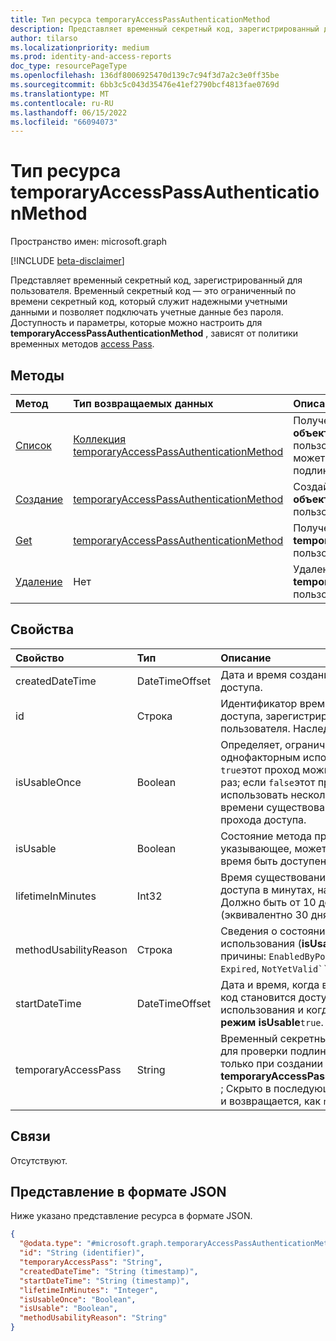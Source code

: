 ```yaml
---
title: Тип ресурса temporaryAccessPassAuthenticationMethod
description: Представляет временный секретный код, зарегистрированный для пользователя.
author: tilarso
ms.localizationpriority: medium
ms.prod: identity-and-access-reports
doc_type: resourcePageType
ms.openlocfilehash: 136df8006925470d139c7c94f3d7a2c3e0ff35be
ms.sourcegitcommit: 6bb3c5c043d35476e41ef2790bcf4813fae0769d
ms.translationtype: MT
ms.contentlocale: ru-RU
ms.lasthandoff: 06/15/2022
ms.locfileid: "66094073"
---
```

# <a name="temporaryaccesspassauthenticationmethod-resource-type"></a>Тип ресурса temporaryAccessPassAuthenticationMethod

Пространство имен: microsoft.graph

[!INCLUDE [beta-disclaimer](../../includes/beta-disclaimer.md)]

Представляет временный секретный код, зарегистрированный для пользователя. Временный секретный код — это ограниченный по времени секретный код, который служит надежными учетными данными и позволяет подключать учетные данные без пароля. Доступность и параметры, которые можно настроить для **temporaryAccessPassAuthenticationMethod** , зависят от политики временных методов [access Pass](temporaryaccesspassauthenticationmethodconfiguration.md).

## <a name="methods"></a>Методы

|Метод|Тип возвращаемых данных|Описание|
|:---|:---|:---|
|[Список](../api/authentication-list-temporaryaccesspassmethods.md)|[Коллекция temporaryAccessPassAuthenticationMethod](../resources/temporaryaccesspassauthenticationmethod.md)|Получение списка временных **объектовAccessPassAuthenticationMethod** пользователя и их свойств. У пользователей может быть только один метод проверки подлинности временного прохода доступа.|
|[Создание](../api/authentication-post-temporaryaccesspassmethods.md)|[temporaryAccessPassAuthenticationMethod](../resources/temporaryaccesspassauthenticationmethod.md)|Создайте временный **объектAccessPassAuthenticationMethod** пользователя.|
|[Get](../api/temporaryaccesspassauthenticationmethod-get.md)|[temporaryAccessPassAuthenticationMethod](../resources/temporaryaccesspassauthenticationmethod.md)|Получение свойств объекта **temporaryAccessPassAuthenticationMethod** пользователя.|
|[Удаление](../api/temporaryaccesspassauthenticationmethod-delete.md)|Нет|Удаление объекта **temporaryAccessPassAuthenticationMethod** пользователя.|

## <a name="properties"></a>Свойства
|Свойство|Тип|Описание|
|:---|:---|:---|
|createdDateTime|DateTimeOffset|Дата и время создания временного прохода доступа.|
|id|Строка|Идентификатор временного прохода доступа, зарегистрированного для этого пользователя. Наследуется от [сущности](../resources/entity.md).|
|isUsableOnce|Boolean|Определяет, ограничен ли проход однофакторным использованием. Если `true`этот проход можно использовать один раз; если `false`этот проход можно использовать несколько раз в течение времени существования временного прохода доступа.|
|isUsable|Boolean|Состояние метода проверки подлинности, указывающее, может ли он в настоящее время быть доступен пользователю.|
|lifetimeInMinutes|Int32|Время существования временного прохода доступа в минутах, начиная с **startDateTime**. Должно быть от 10 до 43200 включительно (эквивалентно 30 дням).|
|methodUsabilityReason|Строка|Сведения о состоянии удобства использования (**isUsable**). Возможные причины: `EnabledByPolicy`, , `DisabledByPolicy`, `Expired`, `NotYetValid``OneTimeUsed`.|
|startDateTime|DateTimeOffset|Дата и время, когда временный секретный код становится доступным для использования и когда **применяется режим isUsable**`true`.|
|temporaryAccessPass|String|Временный секретный код, используемый для проверки подлинности. Возвращается только при создании нового объекта **temporaryAccessPassAuthenticationMethod** ; Скрыто в последующих операциях чтения и возвращается, как `null` в get.|


## <a name="relationships"></a>Связи
Отсутствуют.

## <a name="json-representation"></a>Представление в формате JSON
Ниже указано представление ресурса в формате JSON.
<!-- {
  "blockType": "resource",
  "keyProperty": "id",
  "@odata.type": "microsoft.graph.temporaryAccessPassAuthenticationMethod",
  "baseType": "microsoft.graph.authenticationMethod",
  "openType": false
}
-->
``` json
{
  "@odata.type": "#microsoft.graph.temporaryAccessPassAuthenticationMethod",
  "id": "String (identifier)",
  "temporaryAccessPass": "String",
  "createdDateTime": "String (timestamp)",
  "startDateTime": "String (timestamp)",
  "lifetimeInMinutes": "Integer",
  "isUsableOnce": "Boolean",
  "isUsable": "Boolean",
  "methodUsabilityReason": "String"
}
```
